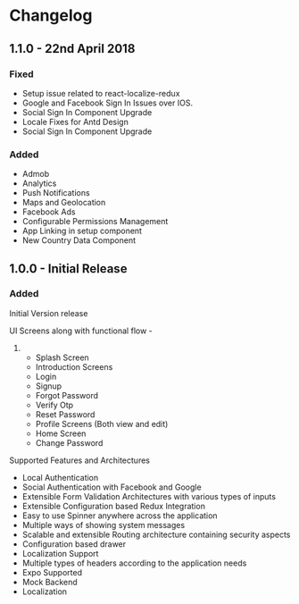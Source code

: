 # Changelog

## 1.1.0 - 22nd April 2018

### Fixed

* Setup issue related to react-localize-redux
* Google and Facebook Sign In Issues over IOS.
* Social Sign In Component Upgrade
* Locale Fixes for Antd Design
* Social Sign In Component Upgrade

### Added

* Admob
* Analytics
* Push Notifications
* Maps and Geolocation
* Facebook Ads
* Configurable Permissions Management
* App Linking in setup component
* New Country Data Component

## 1.0.0 - Initial Release

### Added

Initial Version release

UI Screens along with functional flow -

1. * Splash Screen
   * Introduction Screens
   * Login
   * Signup
   * Forgot Password
   * Verify Otp
   * Reset Password
   * Profile Screens \(Both view and edit\)
   * Home Screen
   * Change Password

Supported Features and Architectures

* Local Authentication
* Social Authentication with Facebook and Google
* Extensible Form Validation Architectures with various types of inputs
* Extensible Configuration based Redux Integration
* Easy to use Spinner anywhere across the application
* Multiple ways of showing system messages
* Scalable and extensible Routing architecture containing security aspects
* Configuration based drawer
* Localization Support
* Multiple types of headers according to the application needs
* Expo Supported
* Mock Backend
* Localization

